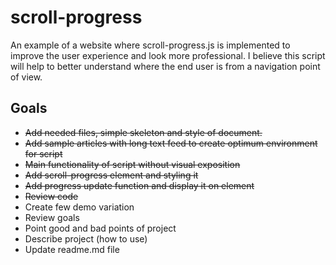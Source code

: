 # scroll-progress
An example of a website where scroll-progress.js is implemented to improve the user experience and look more professional. I believe this script will help to better understand where the end user is from a navigation point of view.
## Goals
- ~~Add needed files, simple skeleton and style of document.~~
- ~~Add sample articles with long text feed to create optimum environment for script~~
- ~~Main functionality of script without visual exposition~~
- ~~Add scroll-progress element and styling it~~
- ~~Add progress update function and display it on element~~
- ~~Review code~~
- Create few demo variation
- Review goals
- Point good and bad points of project
- Describe project (how to use)
- Update readme.md file